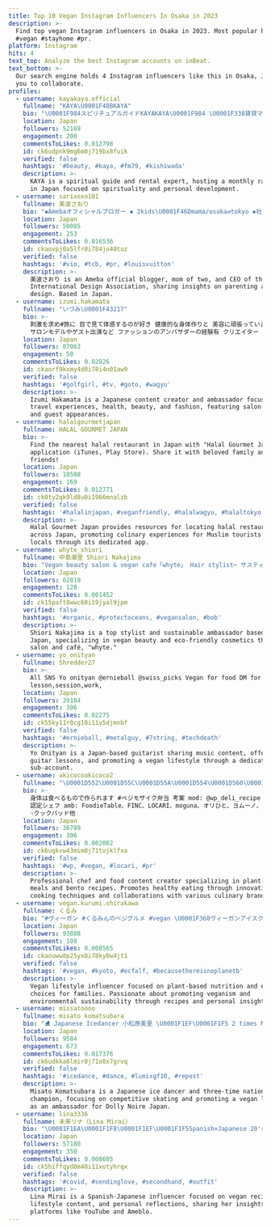 ```yaml
---
title: Top 10 Vegan Instagram Influencers In Osaka in 2023
description: >-
  Find top vegan Instagram influencers in Osaka in 2023. Most popular hashtags:
  #vegan #stayhome #pr.
platform: Instagram
hits: 4
text_top: Analyze the best Instagram accounts on inBeat.
text_bottom: >-
  Our search engine holds 4 Instagram influencers like this in Osaka, Japan for
  you to collaborate.
profiles:
  - username: kayakaya.official
    fullname: "KAYA\U0001F48BKAYA"
    bio: "\U0001F984スピリチュアルガイドKAYAKAYA\U0001F984 \U0001F338賃貸マイスター \U0001F338follower10000以上Instagram養成講座\U0001F308 \U0001F338ラジオ岸和田FM79.7 ⏩毎月第2金曜日24時から24時30分まで \U0001F48Eカヤのママママウンテンマウンテン ⏩毎月第1木曜日20時〜21時まで生放送 \U0001F48E1.2.3"
    location: Japan
    followers: 52169
    engagement: 200
    commentsToLikes: 0.012798
    id: ck6udpnk9mg6m0j719bx8fuik
    verified: false
    hashtags: '#beauty, #kaya, #fm79, #kishiwada'
    description: >-
      KAYA is a spiritual guide and rental expert, hosting a monthly radio show
      in Japan focused on spirituality and personal development.
  - username: sarixoxo101
    fullname: 美波さおり
    bio: "▪️Amebaオフィシャルブロガー ▪️ 2kids\U0001F46Dmama/osaka⇄tokyo ▪️社)国際アイデザイニング協会\U0001F484代表理事 ▪️お仕事ご依頼はDMに\U0001F4E9 ▪️講座開催の詳細・ブログはこちら↓↓↓"
    location: Japan
    followers: 50005
    engagement: 253
    commentsToLikes: 0.016536
    id: ckaovpj0a5lfr0i784jo40tuz
    verified: false
    hashtags: '#vio, #tcb, #pr, #louisvuitton'
    description: >-
      美波さおり is an Ameba official blogger, mom of two, and CEO of the
      International Design Association, sharing insights on parenting and
      design. Based in Japan.
  - username: izumi.hakamata
    fullname: "いづみ\U0001F43217"
    bio: >-
      刺激を求め#旅に 目で見て体感するのが好き 健康的な身体作りと 美容に頑張っています。 #新しい働き方の ✍️mekuruの主婦アンバサダー
      サロンモデルやゲスト出演など ファッションのアンバサダーの経験有 クリエイター 仕事の依頼はDMへ
    location: Japan
    followers: 87063
    engagement: 58
    commentsToLikes: 0.02926
    id: ckaorf9kxmy4d0i78i4n01aw9
    verified: false
    hashtags: '#golfgirl, #tv, #goto, #wagyu'
    description: >-
      Izumi Hakamata is a Japanese content creator and ambassador focused on
      travel experiences, health, beauty, and fashion, featuring salon modeling
      and guest appearances.
  - username: halalgourmetjapan
    fullname: HALAL GOURMET JAPAN
    bio: >-
      Find the nearest halal restaurant in Japan with "Halal Gourmet Japan"
      application (iTunes, Play Store). Share it with beloved family and
      friends!
    location: Japan
    followers: 18508
    engagement: 169
    commentsToLikes: 0.012771
    id: ck0ty2qk9ld8u0i1966mnalzb
    verified: false
    hashtags: '#halalinjapan, #veganfriendly, #halalwagyu, #halaltokyo'
    description: >-
      Halal Gourmet Japan provides resources for locating halal restaurants
      across Japan, promoting culinary experiences for Muslim tourists and
      locals through its dedicated app.
  - username: whyte_shiori
    fullname: 中島潮里 Shiori Nakajima
    bio: "Vegan beauty salon & vegan cafe「whyte」 Hair stylist✂︎ サスティナブルアンバサダー\U0001F30D 自然由来で身体にも環境にも優しいコスメで自然体に過ごせるスタイルを提案します\U0001F33F YouTube\U0001F50D潮里 #オーガニックコスメだけでメイク 考案者"
    location: Japan
    followers: 62819
    engagement: 128
    commentsToLikes: 0.001452
    id: ck15paft8wwc60i19jyal9jpm
    verified: false
    hashtags: '#organic, #protectoceans, #vegansalon, #bob'
    description: >-
      Shiori Nakajima is a top stylist and sustainable ambassador based in
      Japan, specializing in vegan beauty and eco-friendly cosmetics through her
      salon and café, "whyte."
  - username: yo_onityan
    fullname: Shredder27
    bio: >-
      All SNS Yo onityan @ernieball @swiss_picks Vegan for food DM for
      lesson,session,work,
    location: Japan
    followers: 39184
    engagement: 306
    commentsToLikes: 0.02275
    id: ck55ky11r0cg10i11v5djmnbf
    verified: false
    hashtags: '#ernieball, #metalguy, #7string, #techdeath'
    description: >-
      Yo Onityan is a Japan-based guitarist sharing music content, offering
      guitar lessons, and promoting a vegan lifestyle through a dedicated
      sub-account.
  - username: akicocoakicoco2
    fullname: "\U0001D552\U0001D55C\U0001D55A\U0001D554\U0001D560\U0001D554\U0001D560【笑顔になるごはん】"
    bio: >-
      身体は食べるもので作られます #ベジモザイク弁当 考案 mod: @wp_deli_recipe @veganrecipes_vcook
      認定シェフ amb: FoodieTable、FINC、LOCARI、moguna、オリひと、ヨムーノ、寺岡有機農場、かりん本舗…
      ☟クックパッド他
    location: Japan
    followers: 36789
    engagement: 306
    commentsToLikes: 0.002082
    id: ck6ugkvw43mim0j71tojklfxa
    verified: false
    hashtags: '#wp, #vegan, #locari, #pr'
    description: >-
      Professional chef and food content creator specializing in plant-based
      meals and bento recipes. Promotes healthy eating through innovative
      cooking techniques and collaborations with various culinary brands.
  - username: vegan.kurumi.shirakawa
    fullname: くるみ
    bio: "#ヴィーガン #くるみんのベジグルメ #vegan \U0001F368ヴィーガンアイスクリームブランド準備中 \U0001F338小学生からベジタリアン→現在ヴィーガン 子供と動物と環境に優しい選択を。 \U0001F437\U0001F42E\U0001F414\U0001F41F\U0001F36F動物は食べません、着ません \U0001F467\U0001F3FBGirl's mom \U0001F30F人生を変えた映画↓"
    location: Japan
    followers: 93888
    engagement: 108
    commentsToLikes: 0.008565
    id: ckaouww8p25yx0i78ky0w4jt1
    verified: false
    hashtags: '#vegan, #kyoto, #ecfalf, #becausethereisnoplanetb'
    description: >-
      Vegan lifestyle influencer focused on plant-based nutrition and ethical
      choices for families. Passionate about promoting veganism and
      environmental sustainability through recipes and personal insights.
  - username: missatoooo
    fullname: misato komatsubara
    bio: "⛸ Japanese Icedancer 小松原美里 \U0001F1EF\U0001F1F5 2 times National Champion \U0001F52E Sports. Fashion. Art. Vegan \U0001F4CDMTL. 岡山 \U0001F5E3 \U0001F1EF\U0001F1F5\U0001F1FA\U0001F1F8\U0001F1EE\U0001F1F9 \U0001F3AASponsor #筑波記念病院"
    location: Japan
    followers: 9584
    engagement: 673
    commentsToLikes: 0.017376
    id: ck6udkka8lmir0j71o0x7grvq
    verified: false
    hashtags: '#icedance, #dance, #lumixgf10, #repost'
    description: >-
      Misato Komatsubara is a Japanese ice dancer and three-time national
      champion, focusing on competitive skating and promoting a vegan lifestyle
      as an ambassador for Dolly Noire Japan.
  - username: lina3336
    fullname: 未来リナ（Lina Mirai）
    bio: "\U0001F1EA\U0001F1F8\U0001F1EF\U0001F1F5Spanish×Japanese 20's \U0001F4DAMy Book ☞ ＋LOVE \U0001F4DDアメブロ ☞linahappy3 \U0001F3A5YouTube☞未来リナ／Lina Mirai \U0001F6D2iHerb 10%OFFコード☞AEC5878 \U0001F4E9お仕事の依頼は下記ボタン“メール”まで \U0001F4DAVegan レシピBOOK↓"
    location: Japan
    followers: 57180
    engagement: 350
    commentsToLikes: 0.008605
    id: ck5hiffqyd8m40i11xotyhrqx
    verified: false
    hashtags: '#covid, #sendinglove, #secondhand, #outfit'
    description: >-
      Lina Mirai is a Spanish-Japanese influencer focused on vegan recipes,
      lifestyle content, and personal reflections, sharing her insights across
      platforms like YouTube and Ameblo.
---
```



